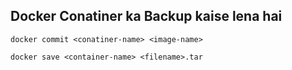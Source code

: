 ## Docker Conatiner ka Backup kaise lena hai

```
docker commit <conatiner-name> <image-name>
```

```
docker save <container-name> <filename>.tar
```
